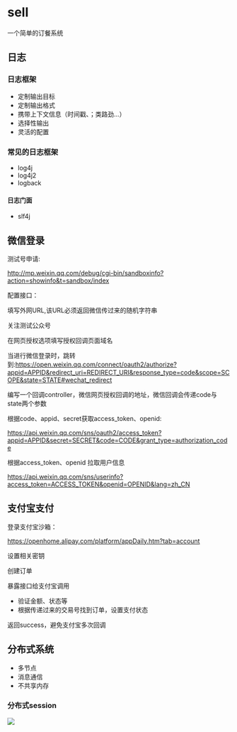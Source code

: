 # sell

一个简单的订餐系统

## 日志

### 日志框架

- 定制输出目标
- 定制输出格式
- 携带上下文信息（时间戳、；类路劲...）
- 选择性输出
- 灵活的配置

### 常见的日志框架

- log4j
- log4j2
- logback

#### 日志门面

- slf4j

## 微信登录

测试号申请:

<http://mp.weixin.qq.com/debug/cgi-bin/sandboxinfo?action=showinfo&t=sandbox/index>

配置接口：

填写外网URL,该URL必须返回微信传过来的随机字符串

关注测试公众号

在网页授权选项填写授权回调页面域名

当进行微信登录时，跳转到:<https://open.weixin.qq.com/connect/oauth2/authorize?appid=APPID&redirect_uri=REDIRECT_URI&response_type=code&scope=SCOPE&state=STATE#wechat_redirect>

编写一个回调controller，微信网页授权回调的地址，微信回调会传递code与state两个参数

根据code、appid、secret获取access_token、openid:

<https://api.weixin.qq.com/sns/oauth2/access_token?appid=APPID&secret=SECRET&code=CODE&grant_type=authorization_code>

根据access_token、openid 拉取用户信息

<https://api.weixin.qq.com/sns/userinfo?access_token=ACCESS_TOKEN&openid=OPENID&lang=zh_CN>

## 支付宝支付

登录支付宝沙箱：

<https://openhome.alipay.com/platform/appDaily.htm?tab=account>

设置相关密钥

创建订单

暴露接口给支付宝调用

- 验证金额、状态等
- 根据传递过来的交易号找到订单，设置支付状态

返回success，避免支付宝多次回调

## 分布式系统

- 多节点
- 消息通信
- 不共享内存

### 分布式session

![](./doc/asset/批注%202020-02-04%111035.png)